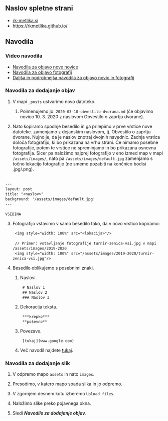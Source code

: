 ## Naslov spletne strani 

- [rk-metlika.si](rk-metlika.si)
- [https://rkmetlika.github.io/ ](https://rkmetlika.github.io/ )

## Navodila

### Video navodila

- [Navodila za objavo nove novice](https://youtu.be/c8_C0Judmko)
- [Navodila za objavo fotografij](https://youtu.be/CuidYEcLHrU)
- [Daljša in podrobnejša navodila za objavo novic in fotografij](https://youtu.be/H9YfI5pzmqw)

### Navodila za dodajanje objav

1. V mapi ```_posts``` ustvarimo novo datoteko.
    1. Poimenujemo jo: ```2020-03-10-obvestilo-dvorana.md``` (če objavimo novico 10. 3. 2020 z naslovom Obvestilo o 
    zaprtju dvorane). 
    
    
2. Nato kopiramo spodnje besedilo in ga prilepimo v prve vrstice nove datoteke. <naslov> zamenjamo z dejanskim naslovom, tj.
Obvestilo o zaprtju dvorane. Nujno je, da je naslov znotraj dvojnih navednic. Zadnja vrstica določa fotografijo, ki bo
prikazana na vrhu strani. Če nimamo posebne fotografije, potem te vrstice ne spreminjamo in bo prikazana osnovna fotografija.
Sicer pa naložimo najprej fotografijo v eno izmed map v mapi ```/assets/images/```, nato pa ```/assets/images/default.jpg```
zamenjamo s točno lokacijo fotografije (ne smemo pozabiti na končnico bodisi .jpg/.png).

```

---
layout: post
title: "<naslov>"
background: '/assets/images/default.jpg'
---

VSEBINA
```

3. Fotografijo vstavimo v samo besedilo tako, da v novo vrstico kopiramo:
    
        <img style="width: 100%" src="<lokacija>"/>

        // Primer: vstavljanje fotografije turnir-zenica-vsi.jpg v mapi /assets/images/2019-2020
        <img style="width: 100%" src="/assets/images/2019-2020/turnir-zenica-vsi.jpg"/>
        
4. Besedilo oblikujemo s posebnimi znaki.

    1. Naslovi.
            
            # Naslov 1
            ## Naslov 2
            ### Naslov 3
            
    2. Dekoracija teksta.
        
            ***krepko***
            **poševno**
            
    3. Povezave.
        
            [tukaj](www.google.com)
            
    4. Več navodil najdete [tukaj](https://github.com/adam-p/markdown-here/wiki/Markdown-Cheatsheet).
    
### Navodila za dodajanje slik

1. V odpremo mapo ```assets``` in nato ```images```.

2. Presodimo, v katero mapo spada slika in jo odpremo.

3. V zgornjem desnem kotu izberemo ```Upload files```.

4. Naložimo slike preko pojavnega okna.

5. Sledi ***Navodilo za dodajanje objav***.
